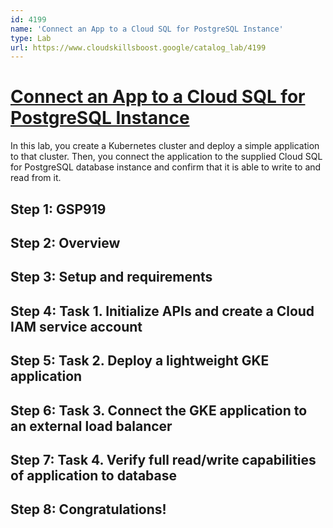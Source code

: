 ```yaml
---
id: 4199
name: 'Connect an App to a Cloud SQL for PostgreSQL Instance'
type: Lab
url: https://www.cloudskillsboost.google/catalog_lab/4199
---
```


# [Connect an App to a Cloud SQL for PostgreSQL Instance](https://www.cloudskillsboost.google/catalog_lab/4199)

In this lab, you create a Kubernetes cluster and deploy a simple application to that cluster. Then, you connect the application to the supplied Cloud SQL for PostgreSQL database instance and confirm that it is able to write to and read from it.

## Step 1: GSP919

## Step 2: Overview

## Step 3: Setup and requirements

## Step 4: Task 1. Initialize APIs and create a Cloud IAM service account

## Step 5: Task 2. Deploy a lightweight GKE application

## Step 6: Task 3. Connect the GKE application to an external load balancer

## Step 7: Task 4. Verify full read/write capabilities of application to database

## Step 8: Congratulations!
